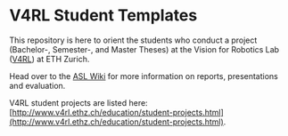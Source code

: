 V4RL Student Templates
=====================

This repository is here to orient the students who conduct a project (Bachelor-, Semester-, and Master Theses) at the Vision for Robotics Lab ([V4RL](http://www.v4rl.ethz.ch)) at ETH Zurich.


Head over to the [ASL Wiki](https://github.com/ethz-asl/asl-student-templates/wiki) for more information on reports, presentations and evaluation.

V4RL student projects are listed here: [http://www.v4rl.ethz.ch/education/student-projects.html](http://www.v4rl.ethz.ch/education/student-projects.html).
 
